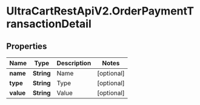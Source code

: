 # UltraCartRestApiV2.OrderPaymentTransactionDetail

## Properties

Name | Type | Description | Notes
------------ | ------------- | ------------- | -------------
**name** | **String** | Name | [optional] 
**type** | **String** | Type | [optional] 
**value** | **String** | Value | [optional] 


